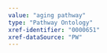 ```yaml
---
value: "aging pathway"
type: "Pathway Ontology"
xref-identifier: "0000651"
xref-dataSource: "PW"
---
```

